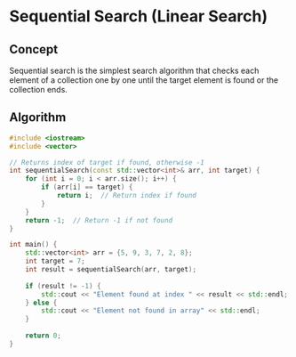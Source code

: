 # Sequential Search (Linear Search)

## Concept

Sequential search is the simplest search algorithm that checks each element of a collection one by one until the target element is found or the collection ends.

## Algorithm

```cpp
#include <iostream>
#include <vector>

// Returns index of target if found, otherwise -1
int sequentialSearch(const std::vector<int>& arr, int target) {
    for (int i = 0; i < arr.size(); i++) {
        if (arr[i] == target) {
            return i;  // Return index if found
        }
    }
    return -1;  // Return -1 if not found
}

int main() {
    std::vector<int> arr = {5, 9, 3, 7, 2, 8};
    int target = 7;
    int result = sequentialSearch(arr, target);
    
    if (result != -1) {
        std::cout << "Element found at index " << result << std::endl;
    } else {
        std::cout << "Element not found in array" << std::endl;
    }
    
    return 0;
}